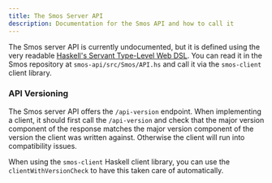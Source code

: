 ```yaml
---
title: The Smos Server API
description: Documentation for the Smos API and how to call it
---
```



The Smos server API is currently undocumented, but it is defined using the very readable [Haskell's Servant Type-Level Web DSL](https://docs.servant.dev/en/stable/).
You can read it in the Smos repository at `smos-api/src/Smos/API.hs` and call it via the `smos-client` client library.


### API Versioning

The Smos server API offers the `/api-version` endpoint.
When implementing a client, it should first call the `/api-version` and check that the major version component of the response matches the major version component of the version the client was written against.
Otherwise the client will run into compatibility issues.

When using the `smos-client` Haskell client library, you can use the `clientWithVersionCheck` to have this taken care of automatically.
